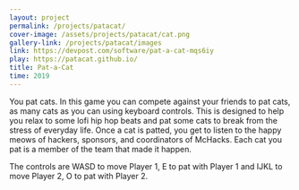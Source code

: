 ```yaml
---
layout: project
permalink: /projects/patacat/
cover-image: /assets/projects/patacat/cat.png
gallery-link: /projects/patacat/images
link: https://devpost.com/software/pat-a-cat-mqs6iy
play: https://patacat.github.io/ 
title: Pat-a-Cat
time: 2019
---
```


You pat cats. In this game you can compete against your friends to pat cats, as many cats as you can using keyboard controls. This is designed to help you relax to some lofi hip hop beats and pat some cats to break from the stress of everyday life. Once a cat is patted, you get to listen to the happy meows of hackers, sponsors, and coordinators of McHacks. Each cat you pat is a member of the team that made it happen. 

The controls are WASD to move Player 1, E to pat with Player 1 and IJKL to move Player 2, O to pat with Player 2.
